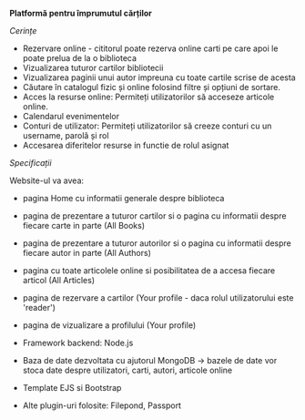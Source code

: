 **Platformă pentru împrumutul cărților**

*Cerințe*

- Rezervare online - cititorul poate rezerva online carti pe care apoi le poate prelua de la o biblioteca
- Vizualizarea tuturor cartilor bibliotecii
- Vizualizarea paginii unui autor impreuna cu toate cartile scrise de acesta
- Căutare în catalogul fizic și online folosind filtre și opțiuni de sortare.
- Acces la resurse online: Permiteți utilizatorilor să acceseze articole online.
- Calendarul evenimentelor
- Conturi de utilizator: Permiteți utilizatorilor să creeze conturi cu un username, parolă și rol
- Accesarea diferitelor resurse in functie de rolul asignat

*Specificații*

Website-ul va avea:

- pagina Home cu informatii generale despre biblioteca
- pagina de prezentare a tuturor cartilor si o pagina cu informatii despre fiecare carte in parte (All Books)
- pagina de prezentare a tuturor autorilor si o pagina cu informatii despre fiecare autor in parte (All Authors)
- pagina cu toate articolele online si posibilitatea de a accesa fiecare articol (All Articles)
- pagina de rezervare a cartilor (Your profile - daca rolul utilizatorului este 'reader')
- pagina de vizualizare a profilului (Your profile)

- Framework backend: Node.js
- Baza de date dezvoltata cu ajutorul MongoDB -> bazele de date vor stoca date despre utilizatori, carti, autori, articole online
- Template EJS si Bootstrap
- Alte plugin-uri folosite: Filepond, Passport
